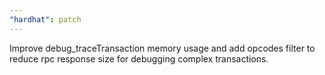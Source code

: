 ```yaml
---
"hardhat": patch
---
```


Improve debug_traceTransaction memory usage and add opcodes filter to reduce rpc response size for debugging complex transactions.
